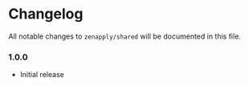 # Changelog

All notable changes to `zenapply/shared` will be documented in this file.

### 1.0.0
- Initial release
